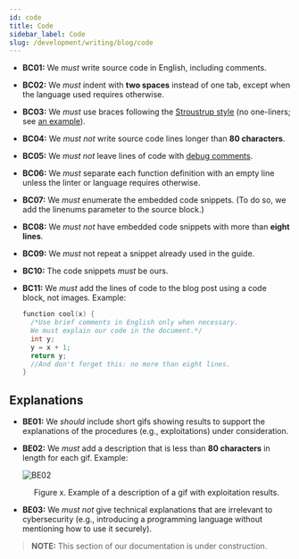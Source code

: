 ```yaml
---
id: code
title: Code
sidebar_label: Code
slug: /development/writing/blog/code
---
```


* **BC01:** We *must* write source code in English,
  including comments.

* **BC02:** We *must* indent with **two spaces** instead of one tab,
  except when the language used requires otherwise.

* **BC03:** We *must* use braces
  following the [Stroustrup style](https://en.wikipedia.org/wiki/Indentation_style#Variant:_Stroustrup)
  (no one-liners; see [an example](https://eslint.org/docs/rules/brace-style#stroustrup)).

* **BC04:** We *must not* write source code lines
  longer than **80 characters**.

* **BC05:** We *must not* leave lines of code
  with [debug comments](https://en.wikipedia.org/wiki/Comment_(computer_programming)#Debugging).

* **BC06:** We *must* separate each function definition with an empty line
  unless the linter or language requires otherwise.

* **BC07:** We *must* enumerate the embedded code snippets.
  (To do so, we add the linenums parameter to the source block.)

* **BC08:** We *must not* have embedded code snippets
  with more than **eight lines**.

* **BC09:** We *must* not repeat a snippet already used in the guide.

* **BC10:** The code snippets *must* be ours.

* **BC11:** We *must* add the lines of code to the blog post
  using a code block, not images.
  Example:

  ```c
  function cool(x) {
    /*Use brief comments in English only when necessary.
    We must explain our code in the document.*/
    int y;
    y = x + 1;
    return y;
    //And don't forget this: no more than eight lines.
  }
  ```

## Explanations

* **BE01:** We *should* include short gifs showing results
  to support the explanations of the procedures (e.g., exploitations)
  under consideration.

* **BE02:** We *must* add a description
  that is less than **80 characters** in length
  for each gif.
  Example:

  ![BE02](https://res.cloudinary.com/fluid-attacks/image/upload/v1624053143/docs/development/writing/bea_pavipm.gif)
  <p align="center">
  Figure x. Example of a description of a gif with exploitation results.
  </p>

* **BE03:** We *must not* give technical explanations
  that are irrelevant to cybersecurity
  (e.g., introducing a programming language
  without mentioning how to use it securely).

> **NOTE:**
> This section of our documentation is under construction.
